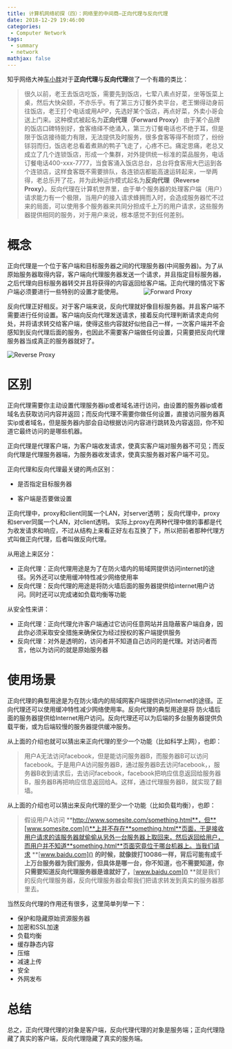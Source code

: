 ```yaml
---
title: 计算机网络初探（四）：网络里的中间商—正向代理与反向代理
date: 2018-12-29 19:46:00
categories:
 - Computer Network
tags: 
 - summary
 - network
mathjax: false
---
```


知乎网络大神[车小胖](https://www.zhihu.com/people/chexiaopang/activities)对于**正向代理**与**反向代理**做了一个有趣的类比：

> 很久以前，老王去饭店吃饭，需要先到饭店，七荤八素点好菜，坐等饭菜上桌，然后大快朵颐，不亦乐乎。有了第三方订餐外卖平台，老王懒得动身前往饭店，老王打个电话或用APP，先选好某个饭店，再点好菜，外卖小哥会送上门来。这种模式被起名为**正向代理（Forward Proxy）**
> 由于某个品牌的饭店口碑特别好，食客络绎不绝涌入，第三方订餐电话也不绝于耳，但是限于饭店接待能力有限，无法提供及时服务，很多食客等得不耐烦了，纷纷铩羽而归，饭店老总看着煮熟的鸭子飞走了，心疼不已。痛定思痛，老总又成立了几个连锁饭店，形成一个集群，对外提供统一标准的菜品服务，电话订餐电话400-xxx-7777，当食客涌入饭店总台，总台将食客用大巴运到各个连锁店，这样食客既不需要排队，各连锁店都能高速运转起来，一举两得，老总乐开了花，并为此种运作模式起名为**反向代理（Reverse Proxy）**。反向代理在计算机世界里，由于单个服务器的处理客户端（用户）请求能力有一个极限，当用户的接入请求蜂拥而入时，会造成服务器忙不过来的局面，可以使用多个服务器来共同分担成千上万的用户请求，这些服务器提供相同的服务，对于用户来说，根本感觉不到任何差别。


# 概念


正向代理是一个位于客户端和目标服务器之间的代理服务器(中间服务器)。为了从原始服务器取得内容，客户端向代理服务器发送一个请求，并且指定目标服务器，之后代理向目标服务器转交并且将获得的内容返回给客户端。正向代理的情况下客户端必须要进行一些特别的设置才能使用。
  
 ![Forward Proxy](/images/forward_proxy.svg)

反向代理正好相反。对于客户端来说，反向代理就好像目标服务器。并且客户端不需要进行任何设置。客户端向反向代理发送请求，接着反向代理判断请求走向何处，并将请求转交给客户端，使得这些内容就好似他自己一样，一次客户端并不会感知到反向代理后面的服务，也因此不需要客户端做任何设置，只需要把反向代理服务器当成真正的服务器就好了。

![Reverse Proxy](/images/reverse_proxy.svg)

# 区别

正向代理需要你主动设置代理服务器ip或者域名进行访问，由设置的服务器ip或者域名去获取访问内容并返回；而反向代理不需要你做任何设置，直接访问服务器真实ip或者域名，但是服务器内部会自动根据访问内容进行跳转及内容返回，你不知道它最终访问的是哪些机器。

正向代理是代理客户端，为客户端收发请求，使真实客户端对服务器不可见；而反向代理是代理服务器端，为服务器收发请求，使真实服务器对客户端不可见。

正向代理和反向代理最关键的两点区别：

- 是否指定目标服务器

- 客户端是否要做设置

正向代理中，proxy和client同属一个LAN，对server透明； 反向代理中，proxy和server同属一个LAN，对client透明。 实际上proxy在两种代理中做的事都是代为收发请求和响应，不过从结构上来看正好左右互换了下，所以把前者那种代理方式叫做正向代理，后者叫做反向代理。

从用途上来区分：

- 正向代理：正向代理用途是为了在防火墙内的局域网提供访问internet的途径。另外还可以使用缓冲特性减少网络使用率
- 反向代理：反向代理的用途是将防火墙后面的服务器提供给internet用户访问。同时还可以完成诸如负载均衡等功能

从安全性来讲：

- 正向代理：正向代理允许客户端通过它访问任意网站并且隐蔽客户端自身，因此你必须采取安全措施来确保仅为经过授权的客户端提供服务
- 反向代理：对外是透明的，访问者并不知道自己访问的是代理。对访问者而言，他以为访问的就是原始服务器

# 使用场景

正向代理的典型用途是为在防火墙内的局域网客户端提供访问Internet的途径。正向代理还可以使用缓冲特性减少网络使用率。反向代理的典型用途是将 防火墙后面的服务器提供给Internet用户访问。反向代理还可以为后端的多台服务器提供负载平衡，或为后端较慢的服务器提供缓冲服务。

从上面的介绍也就可以猜出来正向代理的至少一个功能（比如科学上网），也即：

> 用户A无法访问facebook，但是能访问服务器B，而服务器B可以访问facebook。于是用户A访问服务器B，通过服务器B去访问facebook，，服务器B收到请求后，去访问facebook，facebook把响应信息返回给服务器B，服务器B再把响应信息返回给A。这样，通过代理服务器B，就实现了翻墙。

从上面的介绍也可以猜出来反向代理的至少一个功能（比如负载均衡），也即：

> 假设用户A访问 **http://www.somesite.com/something.html**，但**[www.somesite.com]()**上并不存在**something.html**页面，于是接收用户请求的该服务器就偷偷从另外一台服务器上取回来，然后返回给用户，而用户并不知道**something.html**页面究竟位于哪台机器上。当我们请求 **[www.baidu.com]() **的时候，就像拨打10086一样，背后可能有成千上万台服务器为我们服务，但具体是哪一台，你不知道，也不需要知道，你只需要知道反向代理服务器是谁就好了，**[www.baidu.com]() **就是我们的反向代理服务器，反向代理服务器会帮我们把请求转发到真实的服务器那里去。

当然反向代理的作用还有很多，这里简单列举一下：

- 保护和隐藏原始资源服务器
- 加密和SSL加速
- 负载均衡
- 缓存静态内容
- 压缩
- 减速上传
- 安全
- 外网发布

# 总结

总之，正向代理代理的对象是客户端，反向代理代理的对象是服务端；正向代理隐藏了真实的客户端，反向代理隐藏了真实的服务端。